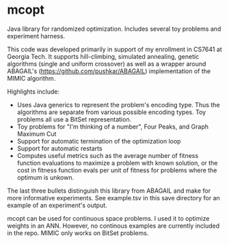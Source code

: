 mcopt
=====

Java library for randomized optimization. Includes several toy problems and experiment harness.

This code was developed primarily in support of my enrollment in CS7641 at Georgia Tech. It
supports hill-climbing, simulated annealing, genetic algorithms (single and uniform crossover) as well
as a wrapper around ABAGAIL's (https://github.com/pushkar/ABAGAIL) implementation of  the
MIMIC algorithm. 

Highlights include:
  * Uses Java generics to represent the problem's encoding type. Thus the algorithms are 
    separate from various possible encoding types. Toy problems all use a BitSet representation.
  * Toy problems for "I'm thinking of a number", Four Peaks, and Graph Maximum Cut
  * Support for automatic termination of the optimization loop
  * Support for automatic restarts
  * Computes useful metrics such as the average number of fitness function evaluations to
    maximize a problem with known solution, or the cost in fitness function evals per unit 
    of fitness for problems where the optimum is unkown.
    
The last three bullets distinguish this library from ABAGAIL and make for more informative
experiments. See example.tsv in this save directory for an example of an experiment's output.

mcopt can be used for continuous space problems. I used it to optimize weights in an ANN. However,
no continous examples are currently included in the repo. MIMIC only works on BitSet problems.
